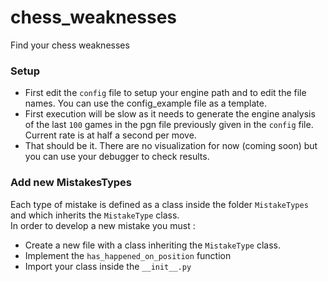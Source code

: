 # chess_weaknesses
Find your chess weaknesses

### Setup

- First edit the `config` file to setup your engine path and to edit the file names. You can use the config_example file as a template.
- First execution will be slow as it needs to generate the engine analysis of the last `100` games in the pgn file previously given in the `config` file.
<br>Current rate is at half a second per move.
- That should be it. There are no visualization for now (coming soon) but you can use your debugger to check results.

### Add new MistakesTypes

Each type of mistake is defined as a class inside the folder `MistakeTypes` and which inherits the `MistakeType` class.
<br>
In order to develop a new mistake you must :
- Create a new file with a class inheriting the `MistakeType` class.
- Implement the `has_happened_on_position` function
- Import your class inside the `__init__.py`